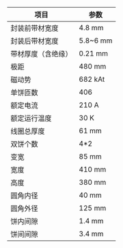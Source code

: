 | 项目               | 参数     |
| ------------------ | -------- |
| 封装前带材宽度     | 4.8 mm   |
| 封装后带材宽度     | 5.8~6 mm |
| 带材厚度（含绝缘） | 0.21 mm  |
| 极距               | 480 mm   |
| 磁动势             | 682 kAt  |
| 单饼匝数           | 406      |
| 额定电流           | 210 A    |
| 额定运行温度       | 30 K     |
| 线圈总厚度         | 61 mm    |
| 双饼个数           | 4*2      |
| 变宽               | 85 mm    |
| 宽度               | 410 mm   |
| 高度               | 380 mm   |
| 圆角内径           | 40 mm    |
| 圆角外径           | 125 mm   |
| 饼内间隙           | 1.4 mm   |
| 饼间间隙           | 3.4 mm   |
